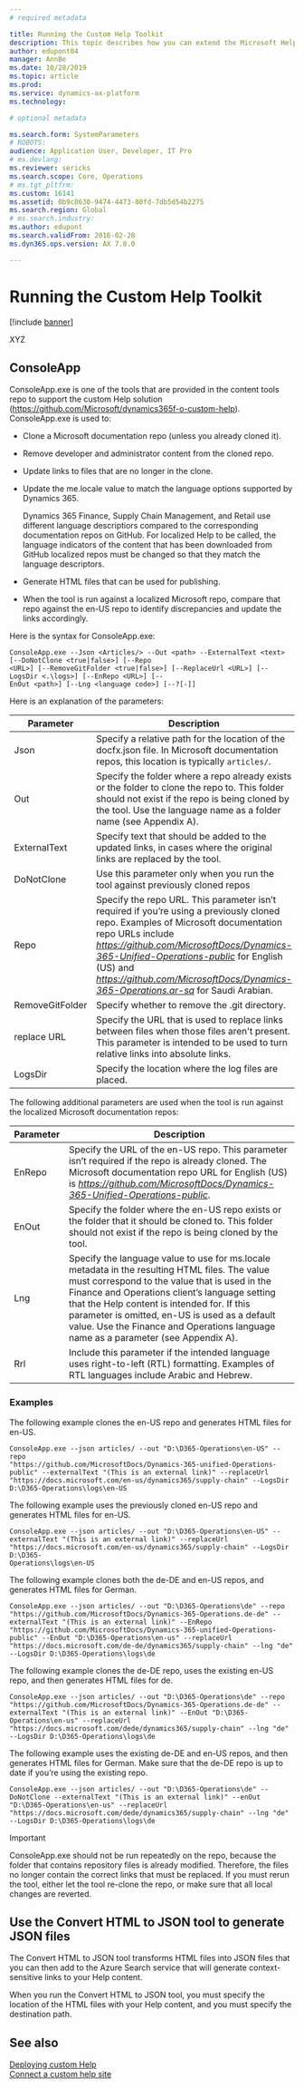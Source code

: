 ```yaml
---
# required metadata

title: Running the Custom Help Toolkit
description: This topic describes how you can extend the Microsoft Help to reflect your solution and then connect that to the Help pane in certain Dynamics 365 apps. 
author: edupont04
manager: AnnBe
ms.date: 10/28/2019
ms.topic: article
ms.prod: 
ms.service: dynamics-ax-platform
ms.technology: 

# optional metadata

ms.search.form: SystemParameters
# ROBOTS: 
audience: Application User, Developer, IT Pro
# ms.devlang: 
ms.reviewer: sericks
ms.search.scope: Core, Operations
# ms.tgt_pltfrm: 
ms.custom: 16141
ms.assetid: 0b9c8630-9474-4473-80fd-7db5d54b2275
ms.search.region: Global
# ms.search.industry: 
ms.author: edupont
ms.search.validFrom: 2016-02-28
ms.dyn365.ops.version: AX 7.0.0

---
```


# Running the Custom Help Toolkit

[!include [banner](../includes/banner.md)]

XYZ

## ConsoleApp

ConsoleApp.exe is one of the tools that are provided in the content tools repo to support the custom Help solution (https://github.com/Microsoft/dynamics365f-o-custom-help). ConsoleApp.exe is used to:

- Clone a Microsoft documentation repo (unless you already cloned it).
- Remove developer and administrator content from the cloned repo.
- Update links to files that are no longer in the clone.
- Update the me.locale value to match the language options supported by Dynamics 365.

    Dynamics 365 Finance, Supply Chain Management, and Retail use different language descriptiors compared to the corresponding documentation repos on GitHub. For localized Help to be called, the language indicators of the content that has been downloaded from GitHub localized repos must be changed so that they match the language descriptors.
- Generate HTML files that can be used for publishing.
- When the tool is run against a localized Microsoft repo, compare that repo against the en-US repo to identify discrepancies and update the links accordingly.

Here is the syntax for ConsoleApp.exe:  

```
ConsoleApp.exe --Json <Articles/> --Out <path> --ExternalText <text> [--DoNotClone <true|false>] [--Repo 
<URL>] [--RemoveGitFolder <true|false>] [--ReplaceUrl <URL>] [--LogsDir <.\logs>] [--EnRepo <URL>] [--
EnOut <path>] [--Lng <language code>] [--?[-]] 
```

Here is an explanation of the parameters: 

|Parameter   |Description  |
|------------|-------------|
|Json |Specify a relative path for the location of the docfx.json file. In Microsoft documentation repos, this location is typically ```articles/```. |
|Out |Specify the folder where a repo already exists or the folder to clone the repo to. This folder should not exist if the repo is being cloned by the tool. Use the language name as a folder name (see Appendix A). |
|ExternalText |Specify text that should be added to the updated links, in cases where the original links are replaced by the tool.|
|DoNotClone |Use this parameter only when you run the tool against previously cloned repos |
|Repo |Specify the repo URL. This parameter isn’t required if you’re using a previously cloned repo. Examples of Microsoft documentation repo URLs include *https://github.com/MicrosoftDocs/Dynamics-365-Unified-Operations-public* for English (US) and *https://github.com/MicrosoftDocs/Dynamics-365-Operations.ar-sa* for Saudi Arabian.|
|RemoveGitFolder|Specify whether to remove the .git directory.|
|replace URL|Specify the URL that is used to replace links between files when those files aren't present. This parameter is intended to be used to turn relative links into absolute links.|
|LogsDir|Specify the location where the log files are placed.|

The following additional parameters are used when the tool is run against the localized Microsoft documentation repos:

|Parameter   |Description  |
|------------|-------------|
|EnRepo|Specify the URL of the en-US repo. This parameter isn’t required if the repo is already cloned. The Microsoft documentation repo URL for English (US) is *https://github.com/MicrosoftDocs/Dynamics-365-Unified-Operations-public*.|
|EnOut|Specify the folder where the en-US repo exists or the folder that it should be cloned to. This folder should not exist if the repo is being cloned by the tool.|
|Lng|Specify the language value to use for ms.locale metadata in the resulting HTML files. The value must correspond to the value that is used in the Finance and Operations client’s language setting that the Help content is intended for. If this parameter is omitted, en-US is used as a default value. Use the Finance and Operations language name as a parameter (see Appendix A).|
|Rrl|Include this parameter if the intended language uses right-to-left (RTL) formatting. Examples of RTL languages include Arabic and Hebrew.|

### Examples

The following example clones the en-US repo and generates HTML files for en-US.

```
ConsoleApp.exe --json articles/ --out "D:\D365-Operations\en-US" --repo 
"https://github.com/MicrosoftDocs/Dynamics-365-unified-Operations-public" --externalText "(This is an external link)" --replaceUrl "https://docs.microsoft.com/en-us/dynamics365/supply-chain" --LogsDir D:\D365-Operations\logs\en-US 
```

The following example uses the previously cloned en-US repo and generates HTML files for en-US.

```
ConsoleApp.exe --json articles/ --out "D:\D365-Operations\en-US" --externalText "(This is an external link)" --replaceUrl "https://docs.microsoft.com/en-us/dynamics365/supply-chain" --LogsDir D:\D365-
Operations\logs\en-US
```

The following example clones both the de-DE and en-US repos, and generates HTML files for German.

```
ConsoleApp.exe --json articles/ --out "D:\D365-Operations\de" --repo "https://github.com/MicrosoftDocs/Dynamics-365-Operations.de-de" --externalText "(This is an external link)" --EnRepo "https://github.com/MicrosoftDocs/Dynamics-365-unified-Operations-public" --EnOut "D:\D365-Operations\en-us" --replaceUrl "https://docs.microsoft.com/de-de/dynamics365/supply-chain" --lng "de" --LogsDir D:\D365-Operations\logs\de
```

The following example clones the de-DE repo, uses the existing en-US repo, and then generates HTML files for de.

```
ConsoleApp.exe --json articles/ --out "D:\D365-Operations\de" --repo "https://github.com/MicrosoftDocs/Dynamics-365-Operations.de-de" --externalText "(This is an external link)" --EnOut "D:\D365-Operations\en-us" --replaceUrl "https://docs.microsoft.com/dede/dynamics365/supply-chain" --lng "de" --LogsDir D:\D365-Operations\logs\de
```

The following example uses the existing de-DE and en-US repos, and then generates HTML files for German. Make sure that the de-DE repo is up to date if you’re using the existing repo.

```
ConsoleApp.exe --json articles/ --out "D:\D365-Operations\de" --DoNotClone --externalText "(This is an external link)" --enOut "D:\D365-Operations\en-us" --replaceUrl "https://docs.microsoft.com/dede/dynamics365/supply-chain" --lng "de" --LogsDir D:\D365-Operations\logs\de 
```

> [!IMPORTANT]
> ConsoleApp.exe should not be run repeatedly on the repo, because the folder that contains repository files is already modified. Therefore, the files no longer contain the correct links that must be replaced. If you must rerun the tool, either let the tool re-clone the repo, or make sure that all local changes are reverted.

<!--TODO: Figure out what that alert really means. What is a one-off task and what is a regular task?-->

## Use the Convert HTML to JSON tool to generate JSON files

The Convert HTML to JSON tool transforms HTML files into JSON files that you can then add to the Azure Search service that will generate context-sensitive links to your Help content.  

When you run the Convert HTML to JSON tool, you must specify the location of the HTML files with your Help content, and you must specify the destination path.  


## See also

[Deploying custom Help](deploy.md)  
[Connect a custom help site](../../fin-ops/get-started/help-custom.md)  